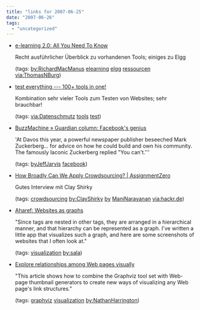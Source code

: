 ```yaml
---
title: "links for 2007-06-25"
date: "2007-06-26"
tags: 
  - "uncategorized"
---
```


- [e-learning 2.0: All You Need To Know](http://www.readwriteweb.com/archives/e-learning_20_all_you_need_to_know.php)
    
    Recht ausführlicher Überblick zu vorhandenen Tools; einiges zu Elgg
    
    (tags: [by:RichardMacManus](http://del.icio.us/heinzwittenbrink/by:RichardMacManus) [elearning](http://del.icio.us/heinzwittenbrink/elearning) [elgg](http://del.icio.us/heinzwittenbrink/elgg) [ressourcen](http://del.icio.us/heinzwittenbrink/ressourcen) [via:ThomasNBurg](http://del.icio.us/heinzwittenbrink/via:ThomasNBurg))
    
- [test everything --- 100+ tools in one!](http://tester.jonasjohn.de/)
    
    Kombination sehr vieler Tools zum Testen von Websites; sehr brauchbar!
    
    (tags: [via:Datenschmutz](http://del.icio.us/heinzwittenbrink/via:Datenschmutz) [tools](http://del.icio.us/heinzwittenbrink/tools) [test](http://del.icio.us/heinzwittenbrink/test))
    
- [BuzzMachine » Guardian column: Facebook's genius](http://www.buzzmachine.com/2007/06/11/guardian-column-facebooks-genius/#comments)
    
    'At Davos this year, a powerful newspaper publisher beseeched Mark Zuckerberg... for advice on how he could build and own his community. The famously laconic Zuckerberg replied "You can't.'''
    
    (tags: [byJeffJarvis](http://del.icio.us/heinzwittenbrink/byJeffJarvis) [facebook](http://del.icio.us/heinzwittenbrink/facebook))
    
- [How Broadly Can We Apply Crowdsourcing? | AssignmentZero](http://zero.newassignment.net/filed/clay_shirky)
    
    Gutes Interview mit Clay Shirky
    
    (tags: [crowdsourcing](http://del.icio.us/heinzwittenbrink/crowdsourcing) [by:ClayShirky](http://del.icio.us/heinzwittenbrink/by:ClayShirky) [by](http://del.icio.us/heinzwittenbrink/by) [ManiNarayanan](http://del.icio.us/heinzwittenbrink/ManiNarayanan) [via:hackr.de](http://del.icio.us/heinzwittenbrink/via:hackr.de))
    
- [Aharef: Websites as graphs](http://www.aharef.info/2006/05/websites_as_graphs.htm)
    
    "Since tags are nested in other tags, they are arranged in a hierarchical manner, and that hierarchy can be represented as a graph. I've written a little app that visualizes such a graph, and here are some screenshots of websites that I often look at."
    
    (tags: [visualization](http://del.icio.us/heinzwittenbrink/visualization) [by:sala](http://del.icio.us/heinzwittenbrink/by:sala))
    
- [Explore relationships among Web pages visually](http://www.ibm.com/developerworks/library/os-graphviz/index.html)
    
    "This article shows how to combine the Graphviz tool set with Web-page thumbnail generators to create new ways of visualizing any Web page's link structures."
    
    (tags: [graphviz](http://del.icio.us/heinzwittenbrink/graphviz) [visualization](http://del.icio.us/heinzwittenbrink/visualization) [by:NathanHarrington](http://del.icio.us/heinzwittenbrink/by:NathanHarrington))
